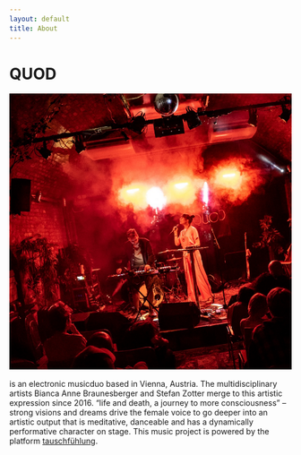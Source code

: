 ```yaml
---
layout: default
title: About
---
```

# QUOD

![QUOD live in concert!](/assets/img/quod.png)

is an electronic musicduo based in Vienna, Austria. The multidisciplinary artists Bianca Anne Braunesberger and Stefan Zotter merge to this artistic expression since 2016.  “life and death, a journey to more consciousness” – strong visions and dreams drive the female voice to go deeper into an artistic output that is meditative, danceable and has a dynamically performative character on stage. This music project is powered by the platform [tauschfühlung](https://tauschfuehlung.at).
